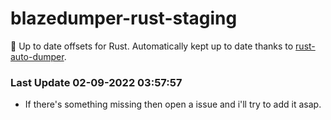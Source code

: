 # blazedumper-rust-staging

🚀 Up to date offsets for Rust. Automatically kept up to date thanks to [rust-auto-dumper](https://github.com/Akandesh/rust-auto-dumper).


### Last Update 02-09-2022 03:57:57
- If there's something missing then open a issue and i'll try to add it asap.